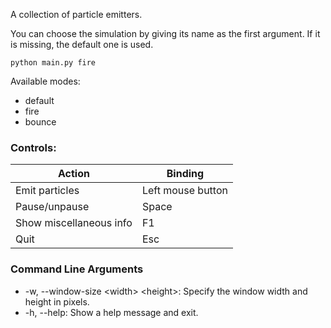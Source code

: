 A collection of particle emitters.

You can choose the simulation by giving its name as the first argument.
If it is missing, the default one is used.
```
python main.py fire
```
Available modes:
- default
- fire
- bounce


### Controls:
Action | Binding
--- | ---
Emit particles | Left mouse button
Pause/unpause | Space
Show miscellaneous info | F1
Quit | Esc


### Command Line Arguments
- -w, --window-size \<width> \<height>: Specify the window width and height in pixels.
- -h, --help: Show a help message and exit.
